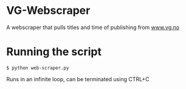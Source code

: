# VG-Webscraper
A webscraper that pulls titles and time of publishing from www.vg.no

# Running the script
    $ python web-scraper.py

Runs in an infinite loop, can be terminated using CTRL+C





